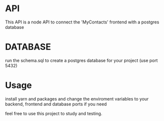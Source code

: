 # API

This API is a node API to connect the 'MyContacts' frontend with a postgres database

# DATABASE

run the schema.sql to create a postgres database for your project (use port 5432)

# Usage

install yarn and packages and change the enviroment variables to your backend, frontend and database ports if you need

feel free to use this project to study and testing.
